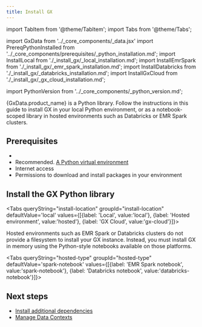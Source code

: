 ```yaml
---
title: Install GX
---
```

import TabItem from '@theme/TabItem';
import Tabs from '@theme/Tabs';

import GxData from '../_core_components/_data.jsx'
import PrereqPythonInstalled from '../_core_components/prerequisites/_python_installation.md';
import InstallLocal from './_install_gx/_local_installation.md';
import InstallEmrSpark from './_install_gx/_emr_spark_installation.md';
import InstallDatabricks from './_install_gx/_databricks_installation.md';
import InstallGxCloud from './_install_gx/_gx_cloud_installation.md';

import PythonVersion from '../_core_components/_python_version.md';

{GxData.product_name} is a Python library.  Follow the instructions in this guide to install GX in your local Python environment, or as a notebook-scoped library in hosted environments such as Databricks or EMR Spark clusters.

## Prerequisites

- <PrereqPythonInstalled/>
- Recommended. [A Python virtual environment](/core/installation_and_setup/set_up_a_python_environment.mdx#optional-create-a-virtual-environment)
- Internet access
- Permissions to download and install packages in your environment

## Install the GX Python library

<Tabs queryString="install-location" groupId="install-location" defaultValue='local' values={[{label: 'Local', value:'local'}, {label: 'Hosted environment', value:'hosted'}, {label: 'GX Cloud', value:'gx-cloud'}]}>

  <TabItem value="local" label="Local">
<InstallLocal/>
  </TabItem>

  <TabItem value="hosted" label="Hosted">

Hosted environments such as EMR Spark or Databricks clusters do not provide a filesystem to install your GX instance.  Instead, you must install GX in memory using the Python-style notebooks available on those platforms.

<Tabs queryString="hosted-type" groupId="hosted-type" defaultValue='spark-notebook' values={[{label: 'EMR Spark notebook', value:'spark-notebook'}, {label: 'Databricks notebook', value:'databricks-notebook'}]}>

  <TabItem value="spark-notebook">
<InstallEmrSpark/>
  </TabItem>

  <TabItem value="databricks-notebook">
<InstallDatabricks/>
  </TabItem>

</Tabs>

  </TabItem>

  <TabItem value="gx-cloud" label="GX Cloud">
<InstallGxCloud/>
  </TabItem>

</Tabs>

## Next steps

- [Install additional dependencies](/core/installation_and_setup/additional_dependencies/additional_dependencies.md)
- [Manage Data Contexts](/core/installation_and_setup/manage_data_contexts.md)
